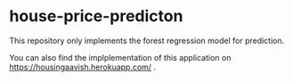 # house-price-predicton
This repository only implements the forest regression model for prediction.

You can also find the implplementation of this application on https://housingaavish.herokuapp.com/ . 
